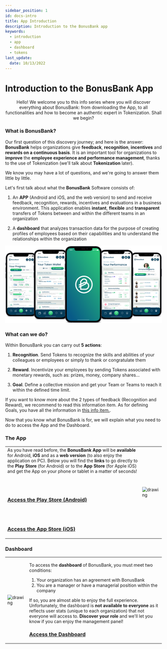 ```yaml
---
sidebar_position: 1
id: docs-intro
title: App Introduction
description: Introduction to the BonusBank app
keywords:
  - introduction
  - app
  - dashboard
  - tokens
last_update:
  date: 10/13/2022
---
```


# Introduction to the BonusBank App

<p align="center">
Hello! We welcome you to this info series where you will discover everything about BonusBank: from downloading the App, to all functionalities and how to become an authentic expert in Tokenization. Shall we begin?
</p>

### What is BonusBank?

Our first question of this discovery journey; and here is the answer: **BonusBank** helps organizations give **feedback**, **recognition**, **incentives** and **rewards on a continuous basis**. It is an important tool for organizations to **improve** the **employee experience and performance management**, thanks to the use of Tokenization (we'll talk about **Tokenization** later).

We know you may have a lot of questions, and we're going to answer them little by little.

Let's first talk about what the **BonusBank** Software consists of:

1. An **APP** (Android and iOS, and the web version) to send and receive feedback, recognition, rewards, incentives and evaluations in a business environment. This application enables **instant**, **flexible** and **transparent** transfers of Tokens between and within the different teams in an organization

2. A **dashboard** that analyzes transaction data for the purpose of creating profiles of employees based on their capabilities and to understand the relationships within the organization

![BonusBank Overview](./general-info/img/bboverview-image.png)

### What can we do?

Within BonusBank you can carry out **5 actions**:

1. **Recognition**. Send Tokens to recognize the skills and abilities of your colleagues or employees or simply to thank or congratulate them

2. **Reward**. Incentivize your employees by sending Tokens associated with monetary rewards, such as: prizes, money, company shares...

3. **Goal**. Define a collective mission and get your Team or Teams to reach it within the defined time limit.

If you want to know more about the 2 types of feedback (Recognition and Reward), we recommend to read this information item. As for defining Goals, you have all the information in [this info item.](http://localhost:3000/docs/general-info/general-intro).

Now that you know what BonusBank is for, we will explain what you need to do to access the App and the Dashboard.

### The App

<table class="invisibleTable">
  <tr>
    <td>
      As you have read before, the <strong>BonusBank App</strong> will be <strong>available</strong> for Android, <strong>iOS</strong> and as a <strong>web version</strong> (to also enjoy the application on PC).
      Below you will find the <strong>links</strong> to go directly to the <strong>Play Store</strong> (for Android) or to the <strong>App Store</strong> (for Apple iOS) and get the App on your phone or tablet in a matter of seconds!<br></br><br></br>
      <a href="https://play.google.com/store/apps/details?id=com.bonusbank.bonusbank_app"><h3> Access the Play Store (Android)</h3></a><br></br>
      <a href="https://apps.apple.com/us/app/bonusbank/id1578469644"><h3>Access the App Store (iOS)</h3></a>
    </td>
    <td>
      <img src={require('./general-info/img/app-overview.png').default} alt="drawing" width="200" text-align="center"/>
    </td>

  </tr>
</table>

### Dashboard

<table class="invisibleTable">
  <tr>
    <td>
    <img src={require('./general-info/img/dashboard-overview.png').default} alt="drawing" width="400" text-align="center"/>
    </td>
    <td>

To access the **dashboard** of BonusBank, you must meet two conditions:

1. Your organization has an agreement with BonusBank
2. You are a manager or have a managerial position within the company

If so, you are almost able to enjoy the full experience. Unfortunately, the dashboard is **not available to everyone** as it reflects user stats (unique to each organization) that not everyone will access to. **Discover your role** and we'll let you know if you can enjoy the management panel!

<a href="https://dash.bonusbank.eu"><h3>Access the Dashboard</h3></a>

</td>

  </tr>
</table>
